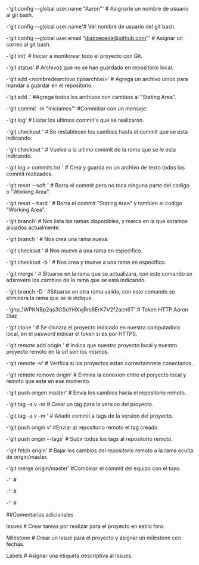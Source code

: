 -'git config --global user.name "Aaron"' # Asignarle un nombre de usuario al git bash.

-'git config --global user.name'# Ver nombre de usuario del git bash. 

-'git config --global user.email "diazzepeda@github.com"' # Asignar un correo al git bash. 

-'git init' # Iniciar a monitorear todo el proyecto con Git. 

-'git status' # Archivos que no se han guardado en repositorio local. 

-'git add <nombredearchivo.tipoarchivo>' # Agrega un archivo unico para mandar a guardar en el repositorio. 

-'git add .' #Agrega todos los archivos con cambios al "Stating Area". 

-'git commit -m "Iniciamos"' #Commitiar con un mensaje.

-'git log' # Listar los ultimos commit's que se realizaron. 

-'git checkout <hashdelcommit>' # Se restablecen los cambios hasta el commit que se esta indicando. 
  
-'git checkout <nombrerama>' # Vuelve a la ultimo commit de la rama que se le esta indicando. 
  
-'git log > commits.txt ' # Crea y guarda en un archivo de texto todos los commit realizados. 
  
-'git reset --soft <hashdelcommit>' # Borra el commit pero no toca ninguna parte del codigo o "Working Area".
  
-'git reset --hard <hashdelcommit>' # Borra el commit "Stating Area" y tambien el codigo "Working Area". 
  
-'git branch' # Nos lista las ramas disponibles, y marca en la que estamos alojados actualmente. 
  
-'git branch <nombrerama>' # Nos crea una rama nueva. 
  
-'git checkout <nombrerama>' # Nos mueve a una rama en especifico. 
  
-'git checkout -b <nombrerama>' # Nos crea y mueve a una rama en especifico. 
  
-'git merge <nombrerama>' # Situarse en la rama que se actualizara, con este comando se adsrovera los cambios de la rama que se esta indicando. 
  
-'git branch -D <nombrerama>' #Situarse en otra rama valida, con este comando se eliminara la rama que se le indique. 

-'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' # Token HTTP Aaron Diaz

-'git clone <urlrepositorio> ' # Se clonara el proyecto indicado en nuestra computadora local, en el pasword indicar el token si es por HTTPS.

-'git remote add origin <urlrepositorio> ' # Indica que nuestro proyecto local y nuestro proyecto remoto en la url son los mismos.

-'git remote -v' # Verifica si los proyectos estan correctamnete conectados.

-'git remote remove origin' # Elimina la conexion entre el poryecto local y remoto que este en ese momento.

-'git push origen master' # Envia los cambios hacia el repositorio remoto.

-'git tag -a v<numversion> -m <mensaje> # Crear un tag para la version del proyecto.

-'git tag -a v<numversion> -m <mensaje> <idcommit>' # Añadir commit a tags de la version del proyecto.

-'git push origin v<numversion>' #Enviar al repositorio remoto el tag creado.

-'git push origin --tags' # Subir todos los tags al repositorio remoto.

-'git fetch origin' # Bajar los cambios del repositorio remoto a la rama oculta de origin/master.

-'git merge origin/master' #Combinar el commit del equipo con el tuyo.

-'' #

-'' #

-'' #

##Comentarios adicionales

Issues # Crear tareas por realizar para el proyecto en estilo foro.

Milestone # Crear un Issue para el proyecto y asignar un milestone con fechas.

Labels # Asignar una etiqueta descriptiva al Issues.



